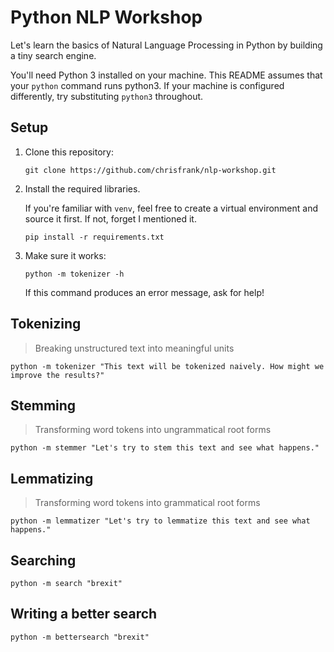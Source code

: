 # Python NLP Workshop

Let's learn the basics of Natural Language Processing in Python by building a
tiny search engine.

You'll need Python 3 installed on your machine. This README assumes that your
`python` command runs python3. If your machine is configured differently, try
substituting `python3` throughout.

## Setup
1. Clone this repository:
    ```
    git clone https://github.com/chrisfrank/nlp-workshop.git
    ```
2. Install the required libraries.

    If you're familiar with `venv`, feel free to create a virtual environment and
    source it first. If not, forget I mentioned it.

    ```
    pip install -r requirements.txt
    ```


3. Make sure it works:
    ```
    python -m tokenizer -h
    ```
    If this command produces an error message, ask for help!


## Tokenizing
> Breaking unstructured text into meaningful units
```
python -m tokenizer "This text will be tokenized naively. How might we improve the results?"
```

## Stemming
> Transforming word tokens into ungrammatical root forms

```
python -m stemmer "Let's try to stem this text and see what happens."
```

## Lemmatizing
> Transforming word tokens into grammatical root forms
```
python -m lemmatizer "Let's try to lemmatize this text and see what happens."
```

## Searching
```
python -m search "brexit"
```

## Writing a better search
```
python -m bettersearch "brexit"
```
